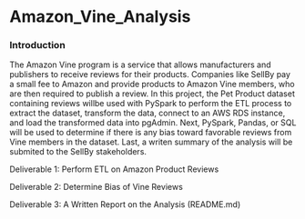 # Amazon_Vine_Analysis
### Introduction
The Amazon Vine program is a service that allows manufacturers and publishers to receive reviews for their products. Companies like SellBy pay a small fee to Amazon and provide products to Amazon Vine members, who are then required to publish a review. In this project, the Pet Product dataset containing reviews willbe used with PySpark to perform the ETL process to extract the dataset, transform the data, connect to an AWS RDS instance, and load the transformed data into pgAdmin. Next, PySpark, Pandas, or SQL will be used to determine if there is any bias toward favorable reviews from Vine members in the dataset. Last, a writen summary of the analysis will be submited to the SellBy stakeholders.

Deliverable 1: Perform ETL on Amazon Product Reviews

Deliverable 2: Determine Bias of Vine Reviews

Deliverable 3: A Written Report on the Analysis (README.md)
